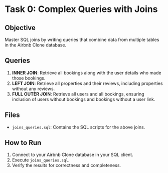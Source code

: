 # Task 0: Complex Queries with Joins

## Objective

Master SQL joins by writing queries that combine data from multiple tables in the Airbnb Clone database.

## Queries

1. **INNER JOIN**: Retrieve all bookings along with the user details who made those bookings.
2. **LEFT JOIN**: Retrieve all properties and their reviews, including properties without any reviews.
3. **FULL OUTER JOIN**: Retrieve all users and all bookings, ensuring inclusion of users without bookings and bookings without a user link.

## Files

* `joins_queries.sql`: Contains the SQL scripts for the above joins.

## How to Run

1. Connect to your Airbnb Clone database in your SQL client.
2. Execute `joins_queries.sql`.
3. Verify the results for correctness and completeness.

